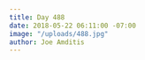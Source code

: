 ```yaml
---
title: Day 488
date: 2018-05-22 06:11:00 -07:00
image: "/uploads/488.jpg"
author: Joe Amditis
---
```


